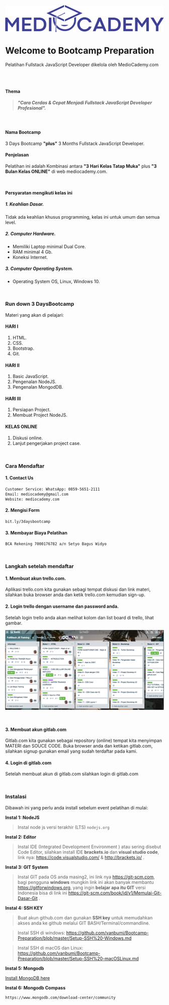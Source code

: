 ![logo](img/logo.png)

# Welcome to Bootcamp Preparation 

Pelatihan Fullstack JavaScript Developer dikelola oleh MedioCademy.com

<br><br>

#### Thema

> ##### "Cara Cerdas & Cepat Menjadi Fullstack JavaScript Developer Profesional".

<br>

#### Nama Bootcamp

3 Days Bootcamp **"plus"** 3 Months Fullstack JavaScript Developer.

#### Penjelasan

Pelatihan ini adalah Kombinasi antara **"3 Hari Kelas Tatap Muka"** plus **"3 Bulan Kelas ONLINE"** di web mediocademy.com.

<br>

#### Persyaratan mengikuti kelas ini

##### 1. Keahlian Dasar.

Tidak ada keahlian khusus programming, kelas ini untuk umum dan semua level.

##### 2. Computer Hardware.

* Memiliki Laptop minimal Dual Core.
* RAM minimal 4 Gb.
* Koneksi Internet.

##### 3. Computer Operating System.

* Operating System OS, Linux, Windows 10.

<br>

### Run down 3 DaysBootcamp

Materi yang akan di pelajari:

#### HARI I

1. HTML.
2. CSS.
3. Bootstrap.
4. Git.

#### HARI II

1. Basic JavaScript.
2. Pengenalan NodeJS.
3. Pengenalan MongodDB.

#### HARI III

1. Persiapan Project.
2. Membuat Project NodeJS.

#### KELAS ONLINE

1. Diskusi online.
2. Lanjut pengerjakan project case.

<br>


### Cara Mendaftar

#### 1. Contact Us

	Customer Service: WhatsApp: 0859-5651-2111
	Email: mediocademy@gmail.com
	Website: mediocademy.com 

#### 2. Mengisi Form

	bit.ly/3daysbootcamp

#### 3. Membayar Biaya Pelatihan

	BCA Rekening 7000176782 a/n Setyo Bagus Widyo

<br>



### Langkah setelah mendaftar

#### 1. Membuat akun trello.com.

Aplikasi trello.com kita gunakan sebagi tempat diskusi dan link materi, silahkan buka browser anda dan ketik trello.com kemudian sign-up.

#### 2. Login trello dengan username dan password anda.

Setelah login trello anda akan melihat kolom dan list board di trello, lihat gambar.

![trello](img/trello.png)

<br>

#### 3. Membuat akun gitlab.com

Gitlab.com kita gunakan sebagai repository (online) tempat kita menyimpan MATERI dan SOUCE CODE.
Buka browser anda dan ketikan gitlab.com, silahkan signup gunakan email yang sudah terdaftar pada kami.

#### 4. Login di gitlab.com

Setelah membuat akun di gitlab.com silahkan login di gitlab.com

<br>


### Instalasi

Dibawah ini yang perlu anda install sebelum event pelatihan di mulai:

**Instal 1: NodeJS**

> Instal node js versi terakhir (LTS) ```nodejs.org```

**Instal 2: Editor**

> Instal IDE (Integrated Development Environment ) atau sering disebut Code Editor, silahkan install IDE **brackets.io** dan **visual studio code**, link nya: https://code.visualstudio.com/ & http://brackets.io/ .

**Instal 3: GIT System**

> Instal GIT pada OS anda masing2, ini link nya https://git-scm.com, bagi pengguna **windows** mungkin link ini akan banyak membantu https://gitforwindows.org, yang ingin **belajar apa itu GIT** versi Indonesia bisa di link ini https://git-scm.com/book/id/v1/Memulai-Git-Dasar-Git .

**Instal 4: SSH KEY**

> Buat akun github.com dan gunakan **SSH key** untuk memudahkan akses anda ke github melalui GIT BASH/Terminal/commandline. 

> Instal SSH di windows: https://github.com/vanbumi/Bootcamp-Preparation/blob/master/Setup-SSH%20-Windows.md

> Instal SSH di macOS dan Linux: https://github.com/vanbumi/Bootcamp-Preparation/blob/master/Setup-SSH%20-macOSLinux.md

**Instal 5: Mongodb**

[Install MongoDB here](https://github.com/vanbumi/Bootcamp-Preparation/blob/master/Instal-mongodb.md)

**Instal 6: Mongodb Compass**

	https://www.mongodb.com/download-center/community


​	